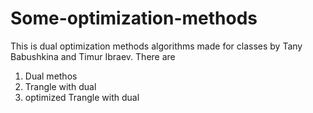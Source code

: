 # Some-optimization-methods

This is dual optimization methods algorithms made for classes by Tany Babushkina and Timur Ibraev.
There are 
1. Dual methos
2. Trangle with dual
3. optimized Trangle with dual
